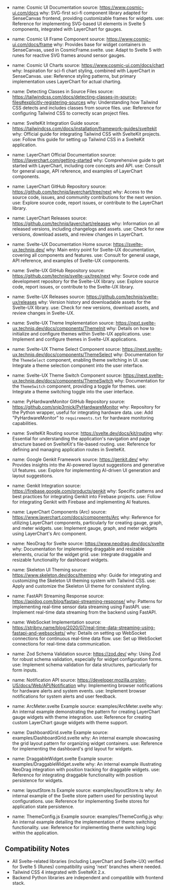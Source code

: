 - name: Cosmic UI Documentation
  source: https://www.cosmic-ui.com/docs
  why: SVG-first sci-fi component library adapted for SenseCanvas frontend, providing customizable frames for widgets.
  use: Reference for implementing SVG-based UI elements in Svelte 5 components, integrated with LayerChart for gauges.

- name: Cosmic UI Frame Component
  source: https://www.cosmic-ui.com/docs/frame
  why: Provides base for widget containers in SenseCanvas, used in CosmicFrame.svelte.
  use: Adapt to Svelte 5 with runes for reactive SVG frames around sensor gauges.

- name: Cosmic UI Charts
  source: https://www.cosmic-ui.com/docs/chart
  why: Inspiration for sci-fi chart styling, combined with LayerChart in SenseCanvas.
  use: Reference styling patterns, but primary implementation uses LayerChart for actual charting.

- name: Detecting Classes in Source Files
  source: https://tailwindcss.com/docs/detecting-classes-in-source-files#explicitly-registering-sources
  why: Understanding how Tailwind CSS detects and includes classes from source files.
  use: Reference for configuring Tailwind CSS to correctly scan project files.

- name: SvelteKit Integration Guide
  source: https://tailwindcss.com/docs/installation/framework-guides/sveltekit
  why: Official guide for integrating Tailwind CSS with SvelteKit projects.
  use: Follow this guide for setting up Tailwind CSS in a SvelteKit application.

- name: LayerChart Official Documentation
  source: https://layerchart.com/getting-started
  why: Comprehensive guide to get started with LayerChart, including core concepts and API.
  use: Consult for general usage, API reference, and examples of LayerChart components.

- name: LayerChart GitHub Repository
  source: https://github.com/techniq/layerchart/tree/next
  why: Access to the source code, issues, and community contributions for the next version.
  use: Explore source code, report issues, or contribute to the LayerChart library.

- name: LayerChart Releases
  source: https://github.com/techniq/layerchart/releases
  why: Information on all released versions, including changelogs and assets.
  use: Check for new versions, download assets, and review changes in LayerChart.

- name: Svelte-UX Documentation Home
  source: https://svelte-ux.techniq.dev/
  why: Main entry point for Svelte-UX documentation, covering all components and features.
  use: Consult for general usage, API reference, and examples of Svelte-UX components.

- name: Svelte-UX GitHub Repository
  source: https://github.com/techniq/svelte-ux/tree/next
  why: Source code and development repository for the Svelte-UX library.
  use: Explore source code, report issues, or contribute to the Svelte-UX library.

- name: Svelte-UX Releases
  source: https://github.com/techniq/svelte-ux/releases
  why: Version history and downloadable assets for the Svelte-UX library.
  use: Check for new versions, download assets, and review changes in Svelte-UX.

- name: Svelte-UX Theme Implementation
  source: https://next.svelte-ux.techniq.dev/docs/components/ThemeInit
  why: Details on how to initialize and configure themes within Svelte-UX applications.
  use: Implement and configure themes in Svelte-UX applications.

- name: Svelte-UX Theme Select Component
  source: https://next.svelte-ux.techniq.dev/docs/components/ThemeSelect
  why: Documentation for the `ThemeSelect` component, enabling theme switching in UI.
  use: Integrate a theme selection component into the user interface.

- name: Svelte-UX Theme Switch Component
  source: https://next.svelte-ux.techniq.dev/docs/components/ThemeSwitch
  why: Documentation for the `ThemeSwitch` component, providing a toggle for themes.
  use: Integrate a theme switching toggle into the user interface.

- name: PyHardwareMonitor GitHub Repository
  source: https://github.com/snip3rnick/PyHardwareMonitor
  why: Repository for the Python wrapper, useful for integrating hardware data.
  use: Add "PyHardwareMonitor" to `requirements.txt` for hardware monitoring capabilities.

- name: SvelteKit Routing
  source: https://svelte.dev/docs/kit/routing
  why: Essential for understanding the application's navigation and page structure based on SvelteKit's file-based routing.
  use: Reference for defining and managing application routes in SvelteKit.

- name: Google Genkit Framework
  source: https://genkit.dev/
  why: Provides insights into the AI-powered layout suggestions and generative UI features.
  use: Explore for implementing AI-driven UI generation and layout suggestions.

- name: Genkit Integration
  source: https://firebase.google.com/products/genkit
  why: Specific patterns and best practices for integrating Genkit into Firebase projects.
  use: Follow for integrating Genkit with Firebase and implementing AI features.

- name: LayerChart Components (Arc)
  source: https://www.layerchart.com/docs/components/Arc
  why: Reference for utilizing LayerChart components, particularly for creating gauge, graph, and meter widgets.
  use: Implement gauge, graph, and meter widgets using LayerChart's Arc component.

- name: NeoDrag for Svelte
  source: https://www.neodrag.dev/docs/svelte
  why: Documentation for implementing draggable and resizable elements, crucial for the widget grid.
  use: Integrate draggable and resizable functionality for dashboard widgets.

- name: Skeleton UI Theming
  source: https://www.skeleton.dev/docs/theming
  why: Guide for integrating and customizing the Skeleton UI theming system with Tailwind CSS.
  use: Apply and customize the Skeleton UI theme for consistent styling.

- name: FastAPI Streaming Response
  source: https://apidog.com/blog/fastapi-streaming-response/
  why: Patterns for implementing real-time sensor data streaming using FastAPI.
  use: Implement real-time data streaming from the backend using FastAPI.

- name: WebSocket Implementation
  source: https://stribny.name/blog/2020/07/real-time-data-streaming-using-fastapi-and-websockets/
  why: Details on setting up WebSocket connections for continuous real-time data flow.
  use: Set up WebSocket connections for real-time data communication.

- name: Zod Schema Validation
  source: https://zod.dev/
  why: Using Zod for robust schema validation, especially for widget configuration forms.
  use: Implement schema validation for data structures, particularly for form inputs.

- name: Notification API
  source: https://developer.mozilla.org/en-US/docs/Web/API/Notification
  why: Implementing browser notifications for hardware alerts and system events.
  use: Implement browser notifications for system alerts and user feedback.

- name: ArcMeter.svelte Example
  source: examples/ArcMeter.svelte
  why: An internal example demonstrating the pattern for creating LayerChart gauge widgets with theme integration.
  use: Reference for creating custom LayerChart gauge widgets with theme support.

- name: DashboardGrid.svelte Example
  source: examples/DashboardGrid.svelte
  why: An internal example showcasing the grid layout pattern for organizing widget containers.
  use: Reference for implementing the dashboard's grid layout for widgets.

- name: DraggableWidget.svelte Example
  source: examples/DraggableWidget.svelte
  why: An internal example illustrating NeoDrag integration with position tracking for draggable widgets.
  use: Reference for integrating draggable functionality with position persistence for widgets.

- name: layoutStore.ts Example
  source: examples/layoutStore.ts
  why: An internal example of the Svelte store pattern used for persisting layout configurations.
  use: Reference for implementing Svelte stores for application state persistence.

- name: ThemeConfig.js Example
  source: examples/ThemeConfig.js
  why: An internal example detailing the implementation of theme switching functionality.
  use: Reference for implementing theme switching logic within the application.

## Compatibility Notes
- All Svelte-related libraries (including LayerChart and Svelte-UX) verified for Svelte 5 (Runes) compatibility using 'next' branches where needed.
- Tailwind CSS 4 integrated with SvelteKit 2.x.
- Backend Python libraries are independent and compatible with frontend stack.